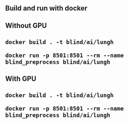 ## Build and run with docker

<h2>Without GPU<h2>

`docker build . -t blind/ai/lungh`

`docker run -p 8501:8501 --rm --name blind_preprocess blind/ai/lungh`

<h2>With GPU<h2>

`docker build . -t blind/ai/lungh`

`docker run -p 8501:8501 --rm --name blind_preprocess blind/ai/lungh`
